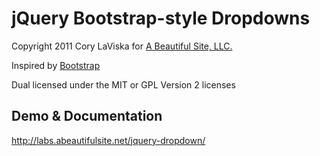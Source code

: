 # jQuery Bootstrap-style Dropdowns #

Copyright 2011 Cory LaViska for [A Beautiful Site, LLC.](http://abeautifulsite.net/)

Inspired by [Bootstrap](http://twitter.github.com/bootstrap/javascript.html#dropdowns)

Dual licensed under the MIT or GPL Version 2 licenses

## Demo & Documentation ##

http://labs.abeautifulsite.net/jquery-dropdown/